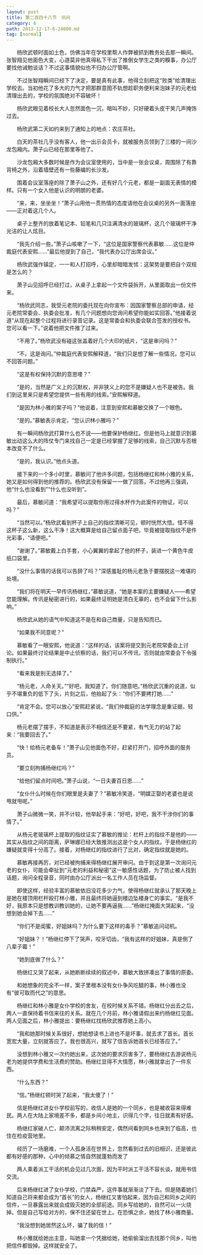 ```yaml
---
layout: post
title: 第二百四十八节　讯问
category: 6
path: 2013-12-17-6-24800.md
tag: [normal]
---
```


　　杨欣武顿时面如土色，仿佛当年在学校里帮人作弊被抓到教务处去那一瞬间。张智翔见他面色大变，心道莫非他真得私下干出了推倒女学生之类的糗事，办公厅要找他诫勉谈话？不过这事情貌似也不归办公厅管啊。

　　不过张智翔瞬间已经下了决定，要是真有此事，他得立刻把这“败类”给清理出学校去。当初他花了多大的力气才把那群意图不轨想趁职务便利来泡妹子的元老给清理出去的，学校的氛围绝对不容破坏！

　　杨欣武眼见着校长大人忽然面色一沉，暗叫不妙，只好硬着头皮干笑几声掩饰过去。

　　杨欣武第二天如约来到了通知上的地点：农庄茶社。

　　白天的茶社几乎没有客人，他一出示会员卡，就被服务员领到了三楼的一间沙龙包厢内。萧子山已经在那里等他了。

　　沙龙包厢大多数时候是作为会议室使用的，当中是一张会议桌，周围除了有靠背椅之外，沿着墙壁还有一些藤编的长沙发。

　　围着会议室落座的除了萧子山之外，还有好几个元老，都是一副面无表情的模样。只有一个女人他是认识的明朗的老婆。

　　“来，来，坐坐坐！”萧子山用他一贯热情的态度请他在会议桌的另外一面落座——正对着这几个人。

　　桌子上整齐的放着笔记本、铅笔和几只注满清水的玻璃杯，这几个玻璃杯干净光洁的让人炫目。

　　“我先介绍一些。”萧子山咳嗽了一下，“这位是国家警察代表慕敏……这位是仲裁庭代表安熙……”最后他提到了自己，“我代表办公厅出席会议。”

　　杨欣武强作镇定，一一和人打招呼，心里却暗暗发怵：这架势是要把自个双规是怎么的？

　　萧子山见招呼已经打过，从桌子上拿起一个文件袋拆开，从里面取出一份文件来。

　　“杨欣武同志，我受元老院的委托现在向你宣布：因国家警察总部的申请，经元老院常委会、执委会批准，有几个问题想向您询问希望你能如实回答。”他接着说道“从现在起整个过程将进行录音记录。这是常委会和执委会联合签发的授权书。您可以看一下。”说着他把文件推了过来。

　　“不用了。”杨欣武没有碰这张盖着好几个大印的纸片，“这是审问吗？”

　　“不，这是询问。”仲裁庭代表安熙解释道，“我们只是想了解一些情况，您可以不回答问题。”

　　“这是有权保持沉默的意思喽？”

　　“是的，当然是广义上的沉默权，并非狭义上的您不是嫌疑人也不是被告。我们到这里来只是希望您提供一些有用的线索。”安熙解释道。

　　“是因为林小雅的案子吗？”他说着，注意到安熙和慕敏交换了一个眼色。

　　“是的。”慕敏表示肯定，“您认识林小雅吗？”

　　有一瞬间杨欣武打算什么也不说——他要保护杨继红。但是他马上就意识到慕敏出动这么大的阵仗专门来找自己一定是已经掌握了足够的线索，自己沉默与否根本改变不了什么。

　　“是的，我认识。”他点头道。

　　接下来的一个多小时里，慕敏问了他许多问题，包括杨继红和林小雅的关系，她又是如何得到他的推荐的。杨欣武没有保留一一做了回答。不过他再三强调，他“什么也没看到”“什么也没听到”。

　　最后，慕敏问道：“我希望可以提取你用过得水杯作为此案件的物证，可以吗？”

　　“当然可以。”杨欣武看到杯子上自己的指纹清晰可见，顿时恍然大悟。怪不得这杯子这么新，这么干净！这大概算是给自己留点面子吧，毕竟被提取指纹不是件光彩事，“请便吧。”

　　“谢谢了。”慕敏戴上白手套，小心翼翼的拿起了他的杯子，装进一个黄色牛皮纸口袋里。

　　“没什么事情的话我可以告辞了吗？”深感羞耻的杨元老急于要摆脱这一难堪的处境。

　　“我们将在明天一早传讯杨继红，”慕敏说道，“她是本案的主要嫌疑人——希望您能理解。传讯是秘密进行的，如果最终证明她是清白无辜的，也不会留下什么影响。”

　　杨欣武从她的语气中知道这不是在和自己商量，只是告知而已。

　　“如果我不同意呢？”

　　慕敏看了一眼安熙，他说道：“这样的话，该案将提交到元老院常委会上讨论。如果最终讨论结果是中止侦察的话，我们可以不传讯，否则就由常委会下令强制执行。”

　　“看来我是别无选择了。”

　　“杨元老，人命关天。”“好吧，我知道了。你们随意吧。”杨欣武沉重的说道，似乎不堪重负的低下了头，片刻之后，他抬起了头：“你们不要拷打她……”

　　“肯定不会。您可以放心”安熙赶紧说，“我们仲裁庭的法学理念是重证据，轻口供。”

　　杨元老摆了摆手，不知道是表示不相信还是不要紧，有气无力的站了起来：“我要回去了。”

　　“快！给杨元老备车！”萧子山见他面色不好，赶紧打开门，招呼外面的服务员。

　　“要立刻拘捕杨继红吗？”

　　“给他们留点时间吧。”萧子山说，“一日夫妻百日恩……”

　　“女仆什么时候在你们眼里是夫妻了？”慕敏冷笑道，“明媒正娶的老婆也是说甩就甩呢。”

　　萧子山微微一笑，并不计较，他举起手来：“好吧，好吧，我不干涉你们的事情了。”

　　从杨元老玻璃杯上提取的指纹证实了慕敏的推论：栏杆上的指纹不是他的——其实从指纹之间的距离，萨琳娜已经大致推测出这是个女人的指纹。于是杨继红的嫌疑就变得十分高了。接着，对杨继红的指纹进行了比对，确定指纹就是她的。

　　慕敏再接再厉，对已经被拘捕来得杨继红展开审问。由于到这是第一次询问元老的女仆，可能会牵扯到“元老的利益和秘密”这一敏感性话题，为了防止被人找到话题，询问全程录音，同时由办公厅派出一名工作人员在场监督。

　　即使这样，经验丰富的慕敏依旧没花多少力气，使得杨继红就承认了那天晚上是她在楼顶用栏杆殴打林小雅，并且最终将她逼到楼边坠楼身亡的事实。“是我不好，我原本只是想教训教训她的，让她不要再逼我……”杨继红掩面大哭起来，“没想到她会掉下去……”

　　“你们不是闺蜜，好姐妹吗？为什么要下这样的毒手？”慕敏追问动机。

　　“好姐妹？！”杨继红停下了哭声，咬牙切齿，“我有这样的好姐妹，真是倒了八辈子霉！”

　　“她到底做了什么？”

　　杨继红又哭了起来，从她断断续续的叙述中，慕敏大致拼凑出了事情的原委。

　　和她想象的完全不一样，案子里根本没有女仆争风吃醋的事，林小雅也没有“彼可取而代之”的意思。

　　杨继红和林小雅是女仆学校的舍友，在校时候关系不错。杨继红分出去之后，两人一直保持着书信来往的关系。就在几个月前，林小雅请假出来约杨继红见面。两人见面之后，林小雅提出：要杨继红找杨欣武推荐她上高小。

　　“我和她那时候关系很好，想她想读书上进也不是坏事，就去求了首长。首长宽宏大量，立刻就答应了。我也很高兴，就写了信告诉她首长已经答应了。”

　　没想到林小雅又一次约她出来，这次她的要求厉害多了，要杨继红去游说杨元老为她提供学费和生活费的赞助。杨继红显得不大情愿，林小雅就拿出了一件东西。

　　“什么东西？”

　　“信。”杨继红顿时哭了起来，“我太傻了！”

　　信是杨继红进女仆学校前写的，收信人是她的一个同乡，也是被收容来得难民。两人在大陆上家境差不多，都是乡间小地主，识得几个字，往日就素有好感。

　　杨继红家破人亡，颠沛流离之际稍稍安定，偶然间看到同乡也来到了临高，也住在检疫营地里。

　　经历了一场磨难，一个人孤身活在世界上，忽然看到过去的旧相识，还是彼此都有好感的那种，心中的倾慕之情自然就蓬勃而发了

　　两人乘着派工干活的机会见过几次面，因为平时派工干活不容长谈，就用书信交流。

　　后来杨继红进了女仆学校，门禁森严，这件事就渐渐淡了下去。但是随着她们知道自己将来都会成为“首长”的女人，杨继红又害怕起来，因为自己和同乡之间的信件，一旦暴露出来就会成毁灭她的全部前途。同乡写给她的，自然可以一火烧掉。但是自己写给对方的，保不住还留在世上。在恐惧之余，她找了林小雅商量。

　　“我没想到她居然这么坏，骗了我的信！”

　　林小雅就给她出主意，叫她拿一个凭据给她，她偷偷溜出去找那个同乡，叫他把信件都毁掉。这样就安全了。
